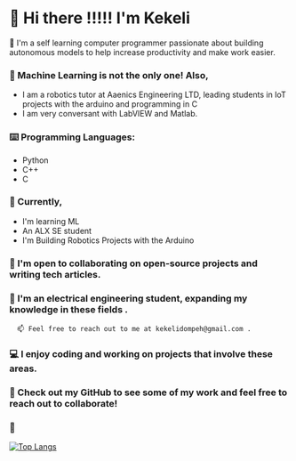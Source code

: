 

# 👋 Hi there !!!!! I'm Kekeli

👨 I'm a self learning computer programmer passionate about building autonomous models to help increase productivity and make work easier.

### 🧠 Machine Learning is not the only one! Also,
- I am a robotics tutor at Aaenics Engineering LTD, leading students in IoT projects with the arduino and programming in C
- I am very conversant with LabVIEW and Matlab.

### ⌨️ Programming Languages:
- Python 
- C++
- C

### 🔭 Currently, 
- I'm learning ML 
- An ALX SE student
- I'm Building Robotics Projects with the Arduino

### 🤝 I'm open to collaborating on open-source projects and writing tech articles.

### 👷 I'm an electrical engineering student, expanding my knowledge in these fields .

      📫 Feel free to reach out to me at kekelidompeh@gmail.com .

### 💻 I enjoy coding and working on projects that involve these areas.

### 👀 Check out my GitHub to see some of my work and feel free to reach out to collaborate!

### 🥂 

[![Top Langs](https://github-readme-stats.vercel.app/api/top-langs/?username=kekeli-the-light&hide=jupyter%20notebook&layout=compact)](https://github.com/kekeli-the-light)
